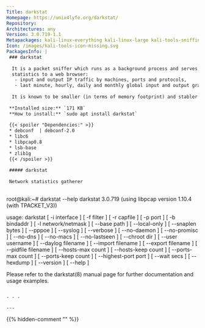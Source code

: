 ```yaml
---
Title: darkstat
Homepage: https://unix4lyfe.org/darkstat/
Repository: 
Architectures: any
Version: 3.0.719-1.1
Metapackages: kali-linux-everything kali-linux-large kali-tools-sniffing-spoofing 
Icon: /images/kali-tools-icon-missing.svg
PackagesInfo: |
 ### darkstat
 
  It is a packet sniffer which runs as a background process and serves its
  statistics to a web browser:
   - input and output IP traffic by machines, ports and protocols,
   - last minute, hourly, daily and monthly global input and output graphics.
   
  It is known to be smaller (in terms of memory footprint) and stabler than ntop.
 
 **Installed size:** `171 KB`  
 **How to install:** `sudo apt install darkstat`  
 
 {{< spoiler "Dependencies:" >}}
 * debconf  | debconf-2.0
 * libc6 
 * libpcap0.8 
 * lsb-base 
 * zlib1g 
 {{< /spoiler >}}
 
 ##### darkstat
 
 Network statistics gatherer
 
 ```
 root@kali:~# darkstat --help
 darkstat 3.0.719 (using libpcap version 1.10.4 (with TPACKET_V3))
 
 usage: darkstat [ -i interface ]
                 [ -f filter ]
                 [ -r capfile ]
                 [ -p port ]
                 [ -b bindaddr ]
                 [ -l network/netmask ]
                 [ --base path ]
                 [ --local-only ]
                 [ --snaplen bytes ]
                 [ --pppoe ]
                 [ --syslog ]
                 [ --verbose ]
                 [ --no-daemon ]
                 [ --no-promisc ]
                 [ --no-dns ]
                 [ --no-macs ]
                 [ --no-lastseen ]
                 [ --chroot dir ]
                 [ --user username ]
                 [ --daylog filename ]
                 [ --import filename ]
                 [ --export filename ]
                 [ --pidfile filename ]
                 [ --hosts-max count ]
                 [ --hosts-keep count ]
                 [ --ports-max count ]
                 [ --ports-keep count ]
                 [ --highest-port port ]
                 [ --wait secs ]
                 [ --hexdump ]
                 [ --version ]
                 [ --help ]
 
 Please refer to the darkstat(8) manual page for further
 documentation and usage examples.
 ```
 
 - - -
 
---
```

{{% hidden-comment "<!--Do not edit anything above this line-->" %}}
